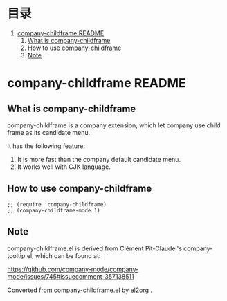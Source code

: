 
# &#30446;&#24405;

1.  [company-childframe README](#org62b9ef9)
    1.  [What is company-childframe](#orgbd69b8e)
    2.  [How to use company-childframe](#orgfa1484b)
    3.  [Note](#org351a77a)


<a id="org62b9ef9"></a>

# company-childframe README


<a id="orgbd69b8e"></a>

## What is company-childframe

company-childframe is a company extension, which let company use
child frame as its candidate menu.

It has the following feature:

1.  It is more fast than the company default candidate menu.
2.  It works well with CJK language.


<a id="orgfa1484b"></a>

## How to use company-childframe

    ;; (require 'company-childframe)
    ;; (company-childframe-mode 1)


<a id="org351a77a"></a>

## Note

company-childframe.el is derived from Clément Pit-Claudel's
company-tooltip.el, which can be found at:

<https://github.com/company-mode/company-mode/issues/745#issuecomment-357138511>



Converted from company-childframe.el by [el2org](https://github.com/tumashu/el2org) .